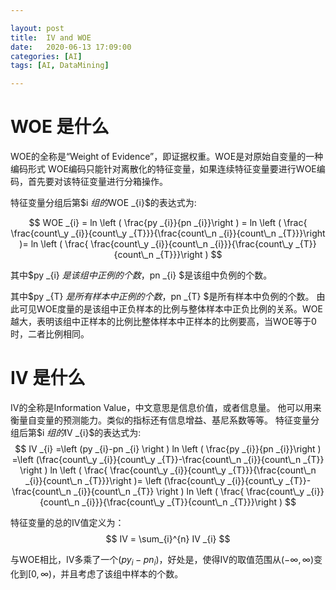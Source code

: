 ```yaml
---

layout: post
title:  IV and WOE
date:   2020-06-13 17:09:00
categories: [AI]
tags: [AI, DataMining]

---
```


# WOE 是什么
WOE的全称是“Weight of Evidence”，即证据权重。WOE是对原始自变量的一种编码形式
WOE编码只能针对离散化的特征变量，如果连续特征变量要进行WOE编码，首先要对该特征变量进行分箱操作。

特征变量分组后第$i $组的$WOE _{i}$的表达式为:

$$ WOE _{i} = ln \left ( \frac{py _{i}}{pn _{i}}\right ) = ln \left ( \frac{ \frac{count\_y _{i}}{count\_y _{T}}}{\frac{count\_n _{i}}{count\_n _{T}}}\right )= ln \left ( \frac{ \frac{count\_y _{i}}{count\_n _{i}}}{\frac{count\_y _{T}}{count\_n _{T}}}\right ) $$

其中$py _{i} $是该组中正例的个数，$pn _{i} $是该组中负例的个数。

其中$py _{T} $是所有样本中正例的个数，$pn _{T} $是所有样本中负例的个数。
由此可见WOE度量的是该组中正负样本的比例与整体样本中正负比例的关系。WOE越大，表明该组中正样本的比例比整体样本中正样本的比例要高，当WOE等于0时，二者比例相同。

# IV 是什么
IV的全称是Information Value，中文意思是信息价值，或者信息量。
他可以用来衡量自变量的预测能力。类似的指标还有信息增益、基尼系数等等。
特征变量分组后第$i $组的$IV _{i}$的表达式为:
$$ IV _{i} =\left (py _{i}-pn _{i} \right ) ln \left ( \frac{py _{i}}{pn _{i}}\right ) =\left (\frac{count\_y _{i}}{count\_y _{T}}-\frac{count\_n _{i}}{count\_n _{T}} \right ) ln \left ( \frac{ \frac{count\_y _{i}}{count\_y _{T}}}{\frac{count\_n _{i}}{count\_n _{T}}}\right )= \left (\frac{count\_y _{i}}{count\_y _{T}}-\frac{count\_n _{i}}{count\_n _{T}} \right ) ln \left ( \frac{ \frac{count\_y _{i}}{count\_n _{i}}}{\frac{count\_y _{T}}{count\_n _{T}}}\right ) $$

特征变量的总的IV值定义为：
$$ IV =  \sum_{i}^{n} IV _{i} $$

与WOE相比，IV多乘了一个$\left (py _{i}-pn _{i} \right )$，好处是，使得IV的取值范围从$\left (-\infty, \infty\right )$变化到$\left [0, \infty\right )$，并且考虑了该组中样本的个数。